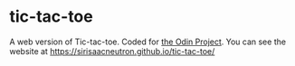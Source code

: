 # tic-tac-toe
A web version of Tic-tac-toe. Coded for [the Odin Project](https://www.theodinproject.com/lessons/node-path-javascript-tic-tac-toe). You can see the website at https://sirisaacneutron.github.io/tic-tac-toe/
